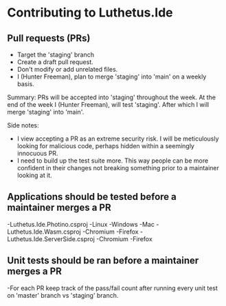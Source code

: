 Contributing to Luthetus.Ide
============================

Pull requests (PRs)
---------------------

- Target the 'staging' branch
- Create a draft pull request.
- Don't modify or add unrelated files.
- I (Hunter Freeman), plan to merge 'staging' into 'main' on a weekly basis.

Summary:
PRs will be accepted into 'staging' throughout the week.
At the end of the week I (Hunter Freeman), will test 'staging'.
After which I will merge 'staging' into 'main'.

Side notes:
- I view accepting a PR as an extreme security risk. I will be meticulously looking for malicious code, perhaps hidden within a seemingly innocuous PR.
- I need to build up the test suite more. This way people can be more confident in their changes not breaking something prior to a maintainer looking at it.

Applications should be tested before a maintainer merges a PR
-------------------------------------------------------------
-Luthetus.Ide.Photino.csproj
	-Linux
	-Windows
	-Mac
-Luthetus.Ide.Wasm.csproj
	-Chromium
	-Firefox
-Luthetus.Ide.ServerSide.csproj
	-Chromium
	-Firefox

Unit tests should be ran before a maintainer merges a PR
--------------------------------------------------------
-For each PR keep track of the pass/fail count after running every unit test on 'master' branch vs 'staging' branch.